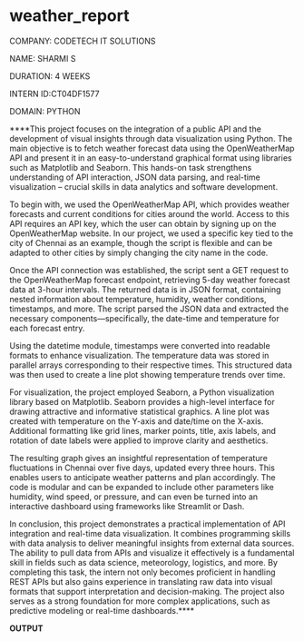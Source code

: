 # weather_report

COMPANY: CODETECH IT SOLUTIONS

NAME: SHARMI S

DURATION: 4 WEEKS

INTERN ID:CT04DF1577

DOMAIN: PYTHON

****This project focuses on the integration of a public API and the development of visual insights through data visualization using Python. The main objective is to fetch weather forecast data using the OpenWeatherMap API and present it in an easy-to-understand graphical format using libraries such as Matplotlib and Seaborn. This hands-on task strengthens understanding of API interaction, JSON data parsing, and real-time visualization – crucial skills in data analytics and software development.

To begin with, we used the OpenWeatherMap API, which provides weather forecasts and current conditions for cities around the world. Access to this API requires an API key, which the user can obtain by signing up on the OpenWeatherMap website. In our project, we used a specific key tied to the city of Chennai as an example, though the script is flexible and can be adapted to other cities by simply changing the city name in the code.

Once the API connection was established, the script sent a GET request to the OpenWeatherMap forecast endpoint, retrieving 5-day weather forecast data at 3-hour intervals. The returned data is in JSON format, containing nested information about temperature, humidity, weather conditions, timestamps, and more. The script parsed the JSON data and extracted the necessary components—specifically, the date-time and temperature for each forecast entry.

Using the datetime module, timestamps were converted into readable formats to enhance visualization. The temperature data was stored in parallel arrays corresponding to their respective times. This structured data was then used to create a line plot showing temperature trends over time.

For visualization, the project employed Seaborn, a Python visualization library based on Matplotlib. Seaborn provides a high-level interface for drawing attractive and informative statistical graphics. A line plot was created with temperature on the Y-axis and date/time on the X-axis. Additional formatting like grid lines, marker points, title, axis labels, and rotation of date labels were applied to improve clarity and aesthetics.

The resulting graph gives an insightful representation of temperature fluctuations in Chennai over five days, updated every three hours. This enables users to anticipate weather patterns and plan accordingly. The code is modular and can be expanded to include other parameters like humidity, wind speed, or pressure, and can even be turned into an interactive dashboard using frameworks like Streamlit or Dash.

In conclusion, this project demonstrates a practical implementation of API integration and real-time data visualization. It combines programming skills with data analysis to deliver meaningful insights from external data sources. The ability to pull data from APIs and visualize it effectively is a fundamental skill in fields such as data science, meteorology, logistics, and more. By completing this task, the intern not only becomes proficient in handling REST APIs but also gains experience in translating raw data into visual formats that support interpretation and decision-making. The project also serves as a strong foundation for more complex applications, such as predictive modeling or real-time dashboards.****


****OUTPUT****
